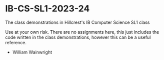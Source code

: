 # IB-CS-SL1-2023-24
The class demonstrations in Hillcrest's IB Computer Science SL1 class

Use at your own risk. There are no assignments here, this just includes the code written in the class demonstrations, however this can be a useful reference.

- William Wainwright
